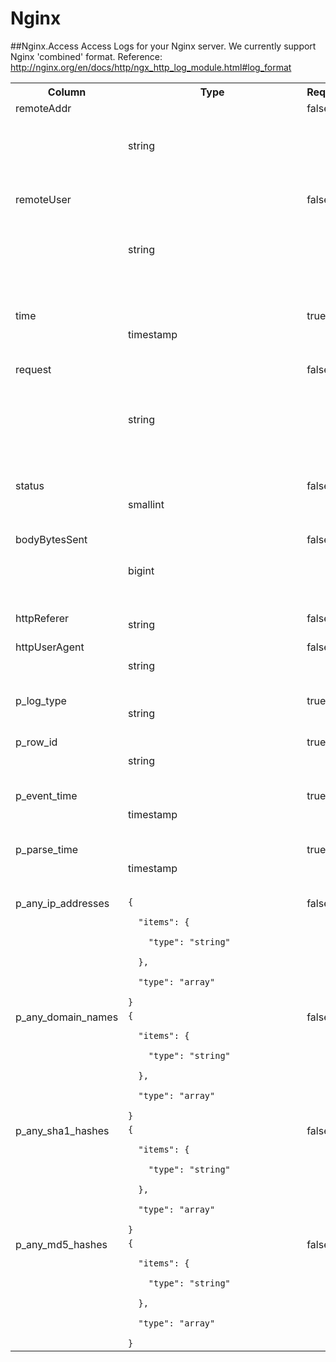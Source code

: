 
<!-- This document is generated by "mage doc:logs". DO NOT EDIT! -->

# Nginx
##Nginx.Access
Access Logs for your Nginx server. We currently support Nginx &#39;combined&#39; format. 
Reference: http://nginx.org/en/docs/http/ngx_http_log_module.html#log_format
<table>
<tr><th align=center>Column</th><th align=center>Type</th><th align=center>Required</th><th align=center>Description</th></tr>
<tr><td valign=top>remoteAddr</td><td>string</td><td valign=top>false</td><td valign=top>The IP address of the client (remote host) which made the request to the server.</td></tr>
<tr><td valign=top>remoteUser</td><td>string</td><td valign=top>false</td><td valign=top>The userid of the person making the request. Usually empty unless .htaccess has requested authentication.</td></tr>
<tr><td valign=top>time</td><td>timestamp</td><td valign=top>true</td><td valign=top>The time that the request was received (UTC).</td></tr>
<tr><td valign=top>request</td><td>string</td><td valign=top>false</td><td valign=top>The request line from the client. It includes the HTTP method, the resource requested, and the HTTP protocol.</td></tr>
<tr><td valign=top>status</td><td>smallint</td><td valign=top>false</td><td valign=top>The HTTP status code returned to the client.</td></tr>
<tr><td valign=top>bodyBytesSent</td><td>bigint</td><td valign=top>false</td><td valign=top>The size of the object returned to the client, measured in bytes.</td></tr>
<tr><td valign=top>httpReferer</td><td>string</td><td valign=top>false</td><td valign=top>The HTTP referrer if any.</td></tr>
<tr><td valign=top>httpUserAgent</td><td>string</td><td valign=top>false</td><td valign=top>The agent the user used when making the request.</td></tr>
<tr><td valign=top>p_log_type</td><td>string</td><td valign=top>true</td><td valign=top>Panther added field with type of log</td></tr>
<tr><td valign=top>p_row_id</td><td>string</td><td valign=top>true</td><td valign=top>Panther added field with unique id (within table)</td></tr>
<tr><td valign=top>p_event_time</td><td>timestamp</td><td valign=top>true</td><td valign=top>Panther added standardize event time (UTC)</td></tr>
<tr><td valign=top>p_parse_time</td><td>timestamp</td><td valign=top>true</td><td valign=top>Panther added standardize log parse time (UTC)</td></tr>
<tr><td valign=top>p_any_ip_addresses</td><td><code>{
<br>&nbsp;&nbsp;"items": {
<br>&nbsp;&nbsp;&nbsp;&nbsp;"type": "string"
<br>&nbsp;&nbsp;},
<br>&nbsp;&nbsp;"type": "array"
<br>}&nbsp;&nbsp;&nbsp;&nbsp;&nbsp;&nbsp;&nbsp;&nbsp;&nbsp;&nbsp;&nbsp;&nbsp;&nbsp;&nbsp;&nbsp;&nbsp;&nbsp;&nbsp;&nbsp;&nbsp;&nbsp;&nbsp;&nbsp;&nbsp;&nbsp;&nbsp;&nbsp;&nbsp;&nbsp;&nbsp;&nbsp;&nbsp;</code></td><td valign=top>false</td><td valign=top>Panther added field with collection of ip addresses associated with the row</td></tr>
<tr><td valign=top>p_any_domain_names</td><td><code>{
<br>&nbsp;&nbsp;"items": {
<br>&nbsp;&nbsp;&nbsp;&nbsp;"type": "string"
<br>&nbsp;&nbsp;},
<br>&nbsp;&nbsp;"type": "array"
<br>}&nbsp;&nbsp;&nbsp;&nbsp;&nbsp;&nbsp;&nbsp;&nbsp;&nbsp;&nbsp;&nbsp;&nbsp;&nbsp;&nbsp;&nbsp;&nbsp;&nbsp;&nbsp;&nbsp;&nbsp;&nbsp;&nbsp;&nbsp;&nbsp;&nbsp;&nbsp;&nbsp;&nbsp;&nbsp;&nbsp;&nbsp;&nbsp;</code></td><td valign=top>false</td><td valign=top>Panther added field with collection of domain names associated with the row</td></tr>
<tr><td valign=top>p_any_sha1_hashes</td><td><code>{
<br>&nbsp;&nbsp;"items": {
<br>&nbsp;&nbsp;&nbsp;&nbsp;"type": "string"
<br>&nbsp;&nbsp;},
<br>&nbsp;&nbsp;"type": "array"
<br>}&nbsp;&nbsp;&nbsp;&nbsp;&nbsp;&nbsp;&nbsp;&nbsp;&nbsp;&nbsp;&nbsp;&nbsp;&nbsp;&nbsp;&nbsp;&nbsp;&nbsp;&nbsp;&nbsp;&nbsp;&nbsp;&nbsp;&nbsp;&nbsp;&nbsp;&nbsp;&nbsp;&nbsp;&nbsp;&nbsp;&nbsp;&nbsp;</code></td><td valign=top>false</td><td valign=top>Panther added field with collection of SHA1 hashes associated with the row</td></tr>
<tr><td valign=top>p_any_md5_hashes</td><td><code>{
<br>&nbsp;&nbsp;"items": {
<br>&nbsp;&nbsp;&nbsp;&nbsp;"type": "string"
<br>&nbsp;&nbsp;},
<br>&nbsp;&nbsp;"type": "array"
<br>}&nbsp;&nbsp;&nbsp;&nbsp;&nbsp;&nbsp;&nbsp;&nbsp;&nbsp;&nbsp;&nbsp;&nbsp;&nbsp;&nbsp;&nbsp;&nbsp;&nbsp;&nbsp;&nbsp;&nbsp;&nbsp;&nbsp;&nbsp;&nbsp;&nbsp;&nbsp;&nbsp;&nbsp;&nbsp;&nbsp;&nbsp;&nbsp;</code></td><td valign=top>false</td><td valign=top>Panther added field with collection of MD5 hashes associated with the row</td></tr>
</table>

